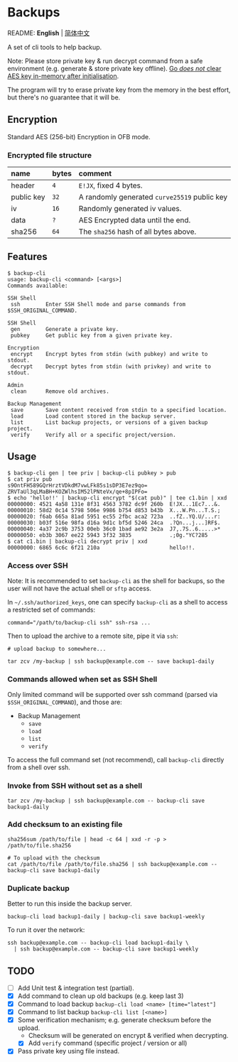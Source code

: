 Backups
=======

README: **English** | [简体中文][README_CN]

A set of cli tools to help backup.

Note: Please store private key & run decrypt command from a safe environment
      (e.g. generate & store private key offline).
      [Go _does not_ clear AES key in-memory after initialisation][21865].

The program will try to erase private key from the memory
  in the best effort, but there's no guarantee that it will be. 

## Encryption

Standard AES (256-bit) Encryption in OFB mode.

### Encrypted file structure

| name       | bytes | comment                                      |
| :--------- | :---- | :------------------------------------------- |
| header     |  `4`  | `E!JX`, fixed 4 bytes.                       |
| public key |  `32` | A randomly generated `curve25519` public key |
| iv         |  `16` | Randomly generated iv values.                |
| data       |  `?`  | AES Encrypted data until the end.            |
| sha256     |  `64` | The `sha256` hash of all bytes above.        |


## Features

```
$ backup-cli
usage: backup-cli <command> [<args>]
Commands available: 

SSH Shell
 ssh        Enter SSH Shell mode and parse commands from $SSH_ORIGINAL_COMMAND.

SSH Shell
 gen        Generate a private key.
 pubkey     Get public key from a given private key.

Encryption
 encrypt    Encrypt bytes from stdin (with pubkey) and write to stdout.
 decrypt    Decrypt bytes from stdin (with privkey) and write to stdout.

Admin
 clean      Remove old archives.

Backup Management
 save       Save content received from stdin to a specified location.
 load       Load content stored in the backup server.
 list       List backup projects, or versions of a given backup project.
 verify     Verify all or a specific project/version.
```

## Usage

```
$ backup-cli gen | tee priv | backup-cli pubkey > pub
$ cat priv pub
s9OntFH589GQrHrztVDkdM7vwLFk85s1sDP3E7ez9qo=
ZRVTaUl3qLMaBH+KOZWlhsIM52lPNteVx/qe+8pIPFo=
$ echo 'hello!!' | backup-cli encrypt "$(cat pub)" | tee c1.bin | xxd
00000000: 4521 4a58 131e 8f31 4563 3782 dc9f 260b  E!JX...1Ec7...&.
00000010: 58d2 0c14 5798 506e 9986 b754 d853 b43b  X...W.Pn...T.S.;
00000020: f6ab 665a 81ad 5951 ec55 2fbc aca2 723a  ..fZ..YQ.U/...r:
00000030: b03f 516e 98fa d16a 9d1c bf5d 5246 24ca  .?Qn...j...]RF$.
00000040: 4a37 2c9b 3753 00eb 36c0 1bad ae92 3e2a  J7,.7S..6.....>*
00000050: eb3b 3067 ee22 5943 3f32 3835            .;0g."YC?285
$ cat c1.bin | backup-cli decrypt priv | xxd
00000000: 6865 6c6c 6f21 210a                      hello!!.
```

### Access over SSH

Note: It is recommended to set `backup-cli` as the shell for backups,
  so the user will not have the actual shell or `sftp` access.

In `~/.ssh/authorized_keys`, one can specify `backup-cli` as a shell
  to access a restricted set of commands:

```text
command="/path/to/backup-cli ssh" ssh-rsa ...
```

Then to upload the archive to a remote site, pipe it via `ssh`:

```shell script
# upload backup to somewhere...

tar zcv /my-backup | ssh backup@example.com -- save backup1-daily
```

### Commands allowed when set as SSH Shell

Only limited command will be supported over ssh command
  (parsed via `$SSH_ORIGINAL_COMMAND`), and those are:

* Backup Management
  * `save`
  * `load`
  * `list`
  * `verify`

To access the full command set (not recommend),
  call `backup-cli` directly from a shell over ssh. 

### Invoke from SSH without set as a shell

```shell script
tar zcv /my-backup | ssh backup@example.com -- backup-cli save backup1-daily
```

### Add checksum to an existing file

```shell script
sha256sum /path/to/file | head -c 64 | xxd -r -p > /path/to/file.sha256

# To upload with the checksum
cat /path/to/file /path/to/file.sha256 | ssh backup@example.com -- backup-cli save backup1-daily
```

### Duplicate backup

Better to run this inside the backup server. 

```shell script
backup-cli load backup1-daily | backup-cli save backup1-weekly
```

To run it over the network:

```shell script
ssh backup@example.com -- backup-cli load backup1-daily \
  | ssh backup@example.com -- backup-cli save backup1-weekly
```

## TODO

- [ ] Add Unit test & integration test (partial).
- [x] Add command to clean up old backups (e.g. keep last 3)
- [x] Command to load backup `backup-cli load <name> [time="latest"]`
- [x] Command to list backup `backup-cli list [<name>]`
- [x] Some verification mechanism; e.g. generate checksum before the upload.
  - Checksum will be generated on encrypt & verified when decrypting.
  - [x] Add `verify` command (specific project / version or all)
- [x] Pass private key using file instead.

[21865]: https://github.com/golang/go/issues/21865
[README_EN]: https://github.com/jixunmoe-go/backups/blob/master/README.MD
[README_CN]: https://github.com/jixunmoe-go/backups/blob/master/README.zh-CN.MD
